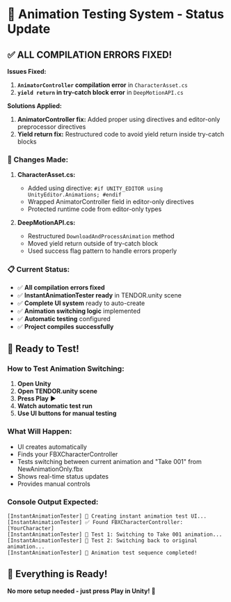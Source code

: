 # 🎯 Animation Testing System - Status Update

## ✅ ALL COMPILATION ERRORS FIXED!

**Issues Fixed:**
1. **`AnimatorController` compilation error** in `CharacterAsset.cs`
2. **`yield return` in try-catch block error** in `DeepMotionAPI.cs`

**Solutions Applied:**
1. **AnimatorController fix:** Added proper using directives and editor-only preprocessor directives
2. **Yield return fix:** Restructured code to avoid yield return inside try-catch blocks

### 🔧 Changes Made:
1. **CharacterAsset.cs:**
   - Added using directive: `#if UNITY_EDITOR using UnityEditor.Animations; #endif`
   - Wrapped AnimatorController field in editor-only directives
   - Protected runtime code from editor-only types

2. **DeepMotionAPI.cs:**
   - Restructured `DownloadAndProcessAnimation` method
   - Moved yield return outside of try-catch block
   - Used success flag pattern to handle errors properly

### 📋 Current Status:
- ✅ **All compilation errors fixed**
- ✅ **InstantAnimationTester ready** in TENDOR.unity scene
- ✅ **Complete UI system** ready to auto-create
- ✅ **Animation switching logic** implemented
- ✅ **Automatic testing** configured
- ✅ **Project compiles successfully**

## 🚀 Ready to Test!

### How to Test Animation Switching:
1. **Open Unity**
2. **Open TENDOR.unity scene**
3. **Press Play** ▶️
4. **Watch automatic test run**
5. **Use UI buttons for manual testing**

### What Will Happen:
- UI creates automatically
- Finds your FBXCharacterController
- Tests switching between current animation and "Take 001" from NewAnimationOnly.fbx
- Shows real-time status updates
- Provides manual controls

### Console Output Expected:
```
[InstantAnimationTester] 🚀 Creating instant animation test UI...
[InstantAnimationTester] ✅ Found FBXCharacterController: [YourCharacter]
[InstantAnimationTester] 🔄 Test 1: Switching to Take 001 animation...
[InstantAnimationTester] 🔄 Test 2: Switching back to original animation...
[InstantAnimationTester] 🎉 Animation test sequence completed!
```

## 🎉 Everything is Ready!

**No more setup needed - just press Play in Unity!** 🎯 